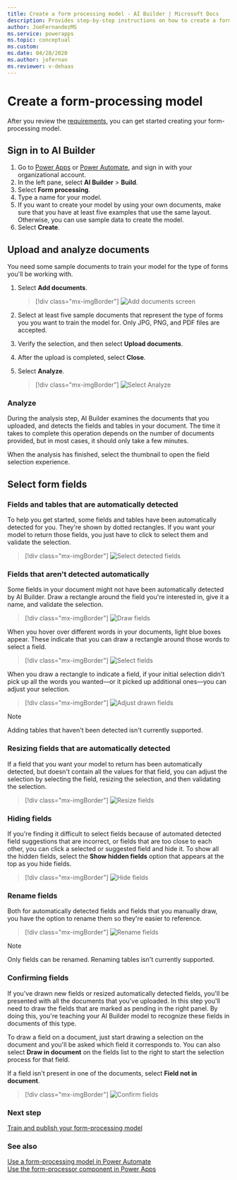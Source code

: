 ```yaml
---
title: Create a form processing model - AI Builder | Microsoft Docs
description: Provides step-by-step instructions on how to create a form processing model in AI Builder.
author: JoeFernandezMS
ms.service: powerapps
ms.topic: conceptual
ms.custom: 
ms.date: 04/28/2020
ms.author: jofernan
ms.reviewer: v-dehaas
---
```


# Create a form-processing model

After you review the [requirements](form-processing-model-requirements.md), you can get started creating your form-processing model.

## Sign in to AI Builder

1. Go to [Power Apps](https://make.powerapps.com/) or [Power Automate](https://flow.microsoft.com/signin), and sign in with your organizational account.
1. In the left pane, select **AI Builder** > **Build**.
1. Select **Form processing**.
1. Type a name for your model.
1. If you want to create your model by using your own documents, make sure that you have at least five examples that use the same layout. Otherwise, you can use sample data to create the model.
1. Select **Create**.

## Upload and analyze documents

You need some sample documents to train your model for the type of forms you'll be working with.

1. Select **Add documents**.
 
   > [!div class="mx-imgBorder"]
   > ![Add documents screen](media/form-add-documents.png "Add documents screen")

1. Select at least five sample documents that represent the type of forms you you want to train the model for. Only JPG, PNG, and PDF files are accepted. 
1. Verify the selection, and then select **Upload documents**.
1. After the upload is completed, select **Close**.
1. Select **Analyze**.

   > [!div class="mx-imgBorder"]
   > ![Select Analyze](media/form-analyze.png "Select Analyze")

### Analyze

During the analysis step, AI Builder examines the documents that you uploaded, and detects the fields and tables in your document. The time it takes to complete this operation depends on the number of documents provided, but in most cases, it should only take a few minutes.

When the analysis has finished, select the thumbnail to open the field selection experience.

## Select form fields

### Fields and tables that are automatically detected

To help you get started, some fields and tables have been automatically detected for you. They're shown by dotted rectangles. If you want your model to return those fields, you just have to click to select them and validate the selection.

   > [!div class="mx-imgBorder"]
   > ![Select detected fields](media/form-processing-detected-fields.gif "Select detected fields")

### Fields that aren't detected automatically

Some fields in your document might not have been automatically detected by AI Builder. Draw a rectangle around the field you're interested in, give it a name, and validate the selection. 

   > [!div class="mx-imgBorder"]
   > ![Draw fields](media/form-processing-undetected-fields.gif "Draw fields")

When you hover over different words in your documents, light blue boxes appear. These indicate that you can draw a rectangle around those words to select a field.

   > [!div class="mx-imgBorder"]
   > ![Select fields](media/form-select-fields.png "Select fields")

When you draw a rectangle to indicate a field, if your initial selection didn't pick up all the words you wanted&mdash;or it picked up additional ones&mdash;you can adjust your selection.

   > [!div class="mx-imgBorder"]
   > ![Adjust drawn fields](media/form-processing-undetected-fields-2.gif "Adjust drawn fields")

> [!NOTE] 
> Adding tables that haven't been detected isn't currently supported.

### Resizing fields that are automatically detected

If a field that you want your model to return has been automatically detected, but doesn't contain all the values for that field, you can adjust the selection by selecting the field, resizing the selection, and then validating the selection.

   > [!div class="mx-imgBorder"]
   > ![Resize fields](media/form-processing-resize-selection.gif "Resize fields")

### Hiding fields

If you're finding it difficult to select fields because of automated detected field suggestions that are incorrect, or fields that are too close to each other, you can click a selected or suggested field and hide it. To show all the hidden fields, select the **Show hidden fields** option that appears at the top as you hide fields. 

   > [!div class="mx-imgBorder"]
   > ![Hide fields](media/form-processing-hide-fields.gif "Hide fields")

### Rename fields

Both for automatically detected fields and fields that you manually draw, you have the option to rename them so they're easier to reference.

   > [!div class="mx-imgBorder"]
   > ![Rename fields](media/form-processing-rename.gif "Rename fields")

> [!NOTE] 
> Only fields can be renamed. Renaming tables isn't currently supported.

### Confirming fields

If you've drawn new fields or resized automatically detected fields, you'll be presented with all the documents that you've uploaded. In this step you'll need to draw the fields that are marked as pending in the right panel. By doing this, you're teaching your AI Builder model to recognize these fields in documents of this type.

To draw a field on a document, just start drawing a selection on the document and you'll be asked which field it corresponds to. You can also select **Draw in document** on the fields list to the right to start the selection process for that field.

If a field isn't present in one of the documents, select **Field not in document**. 

   > [!div class="mx-imgBorder"]
   > ![Confirm fields](media/form-processing-confirm-fields.gif "Confirm fields")

### Next step

[Train and publish your form-processing model](form-processing-train.md)

### See also

[Use a form-processing model in Power Automate](form-processing-model-in-flow.md)  
[Use the form-processor component in Power Apps](form-processor-component-in-powerapps.md)
